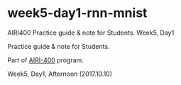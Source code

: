 # week5-day1-rnn-mnist
AIRI400 Practice guide &amp; note for Students. Week5, Day1


Practice guide &amp; note for Students.

Part of [AIRI-400](http://airi.kr/airi400/curriculum/) program.

Week5, Day1, Afternoon (2017.10.10)

